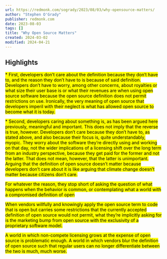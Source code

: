 ```yaml
---
url: https://redmonk.com/sogrady/2023/08/03/why-opensource-matters/
author: "Stephen O'Grady"
publisher: redmonk.com
date: 2023-08-03
tags: []
title: "Why Open Source Matters"
created: 2024-03-02
modified: 2024-04-21
---
```


## Highlights
<mark>* First, developers don’t care about the definition because they don’t have to, and the reason they don’t have to is because of said definition. Developers don’t have to worry, among other concerns, about royalties or what size their user base is or what their revenues are when using open source software because the open source definition does not permit restrictions on use. Ironically, the very meaning of open source that developers imperil with their neglect is what has allowed open source to become what it is today.</mark>

<mark>* Second, developers caring about something is, as has been argued here previously, meaningful and important. This does not imply that the reverse is true, however. Developers don’t care because they don’t have to, as stated above, and also because their focus is, quite understandably, myopic. They worry about the software they’re directly using and working on that day, not the wider implications of a licensing shift over the long term from an industry perspective, because they get paid for the former and not the latter. That does not mean, however, that the latter is unimportant. Arguing that the definition of open source doesn’t matter because developers don’t care about it is like arguing that climate change doesn’t matter because citizens don’t care.</mark>

<mark>For whatever the reason, they stop short of asking the question of what happens when the behavior is common, or contemplating what a world with a compromised definition of open</mark>

<mark>When vendors willfully and knowingly apply the open source term to code that is open but carries some restrictions that the currently accepted definition of open source would not permit, what they’re implicitly asking for is the marketing bump from open source with the exclusivity of a proprietary software model.</mark>

<mark>A world in which non-compete licensing grows at the expense of open source is problematic enough. A world in which vendors blur the definition of open source such that regular users can no longer differentiate between the two is much, much worse.</mark>